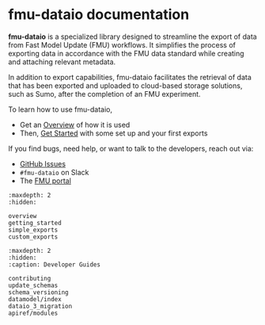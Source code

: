 # fmu-dataio documentation

**fmu-dataio** is a specialized library designed to streamline the export of
data from Fast Model Update (FMU) workflows. It simplifies the process of
exporting data in accordance with the FMU data standard while creating and
attaching relevant metadata.

In addition to export capabilities, fmu-dataio facilitates the retrieval of
data that has been exported and uploaded to cloud-based storage solutions,
such as Sumo, after the completion of an FMU experiment.

To learn how to use fmu-dataio,

- Get an [Overview](overview.md) of how it is used
- Then, [Get Started](getting_started.md) with some set up and your first
  exports

If you find bugs, need help, or want to talk to the developers, reach out via:

- [GitHub Issues](https://github.com/equinor/fmu-dataio/issues)
- `#fmu-dataio` on Slack
- The [FMU portal](https://fmu.equinor.com)

```{toctree}
:maxdepth: 2
:hidden:

overview
getting_started
simple_exports
custom_exports
```

```{toctree}
:maxdepth: 2
:hidden:
:caption: Developer Guides

contributing
update_schemas
schema_versioning
datamodel/index
dataio_3_migration
apiref/modules
```
